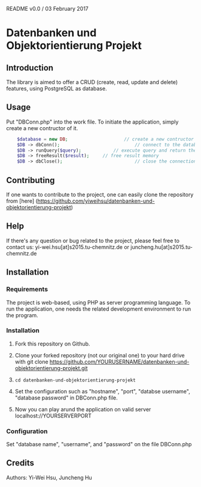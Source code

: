 README v0.0 / 03 February 2017
# Datenbanken und Objektorientierung Projekt

## Introduction

The library is aimed to offer a CRUD (create, read, update and delete) features, using PostgreSQL as database.

## Usage

Put "DBConn.php" into the work file. To initiate the application, simply create a new contructor of it. 

```php
	$database = new DB;						// create a new contructor
	$DB -> dbConn();							// connect to the database
	$DB -> runQuery($query);			// execute query and return the result
	$DB -> freeResult($result);		// free result memory
	$DB -> dbClose();							// close the connection
```

## Contributing

If one wants to contribute to the project, one can easily clone the repository from [here] (https://github.com/yiweihsu/datenbanken-und-objektorientierung-projekt)

## Help

If there's any question or bug related to the project, please feel free to contact us: yi-wei.hsu[at]s2015.tu-chemnitz.de or juncheng.hu[at]s2015.tu-chemnitz.de

## Installation

### Requirements

The project is web-based, using PHP as server programming language. To run the application, one needs the related development environment to run the program.

### Installation

1. Fork this repository on Github.

2. Clone your forked repository (not our original one) to your hard drive with git clone https://github.com/YOURUSERNAME/datenbanken-und-objektorientierung-projekt.git

3. ```cd datenbanken-und-objektorientierung-projekt```

4. Set the configuration such as "hostname", "port", "databse username", "database password" in DBConn.php file.

5. Now you can play arund the application on valid server localhost://YOURSERVERPORT

### Configuration

Set "database name", "username", and "password" on the file DBConn.php

## Credits

Authors: Yi-Wei Hsu, Juncheng Hu
